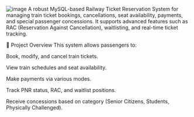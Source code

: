 ![image](https://github.com/user-attachments/assets/9cd19f44-bb87-47a2-ac90-e06ac42190f0)
A robust MySQL-based Railway Ticket Reservation System for managing train ticket bookings, cancellations, seat availability, payments, and special passenger concessions. It supports advanced features such as RAC (Reservation Against Cancellation), waitlisting, and real-time ticket tracking.

📌 Project Overview
This system allows passengers to:

Book, modify, and cancel train tickets.

View train schedules and seat availability.

Make payments via various modes.

Track PNR status, RAC, and waitlist positions.

Receive concessions based on category (Senior Citizens, Students, Physically Challenged).
